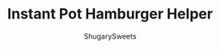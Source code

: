 ---
layout: ../../layouts/MarkdownPostLayout.astro
title: Instant Pot Hamburger Helper
author: ShugarySweets
pubDate: 2020-10-16
description: "The childhood meal you remember is so much better made from scratch! Seasoned ground beef with cheese and macaroni comes together in a cinch when you make Hamburger Helper in the Instant Pot."
image_url: https://www.shugarysweets.com/wp-content/uploads/2020/11/instant-pot-hamburger-helper-facebook.jpg
tags: ["Main Dish","American"]
calories: 564
protein: 34
carbohydrates: 20
fats: 38
fiber: 1
ingredients: ["1 lb ground beef","4 cups beef broth","1 lb elbow macaroni","2 Tbsp butter","1/2 tsp kosher salt","1/2 tsp black pepper","1 tsp dry mustard","1 tsp garlic powder","1/2 cup heavy whipping cream","16 oz sharp cheddar cheese, shredded"]
serves: 8
time: "12 minutes"
prepTime: "5 minutes"
instructions: ["Turn the Instant Pot on \"SAUTE\" and add the ground beef. Cook until no pink remains, crumbling as you brown the meat.","Once browned, turn the Pot off and drain any excess grease out of the pot.","Add beef broth and with a wooden spoon DEGLAZE the bottom of the pot. Scrape up any bits of browned meat to reduce the chance of a BURN notice.","Add the uncooked macaroni, butter, salt, pepper, dry mustard, and garlic powder. Stir once.","Close and lock the lid in place, making sure the valve on top is set to \"SEALING\".","Press MANUAL or HIGH PRESSURE COOK for a cook time of 5 minutes.","Once the cook time ends, do a quick release of the pressure, turning the valve to VENTING.","Use a wooden spoon to stir the pasta with the meat. Add in the heavy cream and shredded cheese, stirring until melted. Serve and enjoy."]
nutrition: ["564 calories","20 grams carbohydrates","131 milligrams cholesterol","38 grams fat","1 grams fiber","34 grams protein","20 grams saturated fat","1036 milligrams sodium","1 grams sugar","1 grams trans fat","13 grams unsaturated fat"]
---